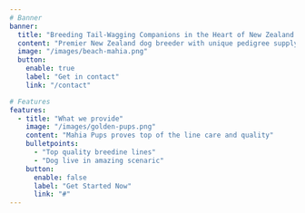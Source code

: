 ```yaml
---
# Banner
banner:
  title: "Breeding Tail-Wagging Companions in the Heart of New Zealand's Coastal Beauty"
  content: "Premier New Zealand dog breeder with unique pedigree supplying pups all across New Zealand."
  image: "/images/beach-mahia.png"
  button:
    enable: true
    label: "Get in contact"
    link: "/contact"

# Features
features:
  - title: "What we provide"
    image: "/images/golden-pups.png"
    content: "Mahia Pups proves top of the line care and quality"
    bulletpoints:
      - "Top quality breedine lines"
      - "Dog live in amazing scenaric"
    button:
      enable: false
      label: "Get Started Now"
      link: "#"
---
```

